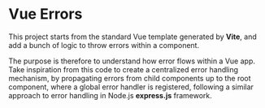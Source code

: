 # Vue Errors

This project starts from the standard Vue template generated by **Vite**, and add a bunch of logic to throw errors within a component.

The purpose is therefore to understand how error flows within a Vue app.
Take inspiration from this code to create a centralized error handling mechanism, by propagating errors from child components up to the root component, where a global error handler is registered, following a similar approach to error handling in Node.js **express.js** framework.
